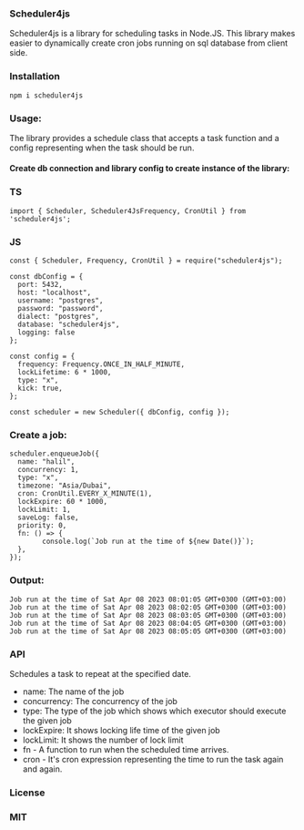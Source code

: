 ### Scheduler4js

Scheduler4js is a library for scheduling tasks in Node.JS.
This library makes easier to dynamically create cron jobs running on sql database from client side.

### Installation

```
npm i scheduler4js
```

### Usage:

The library provides a schedule class that accepts a task function and a config representing when the task should be run.

#### Create db connection and library config to create instance of the library:

### TS

```
import { Scheduler, Scheduler4JsFrequency, CronUtil } from 'scheduler4js';
```

### JS

```
const { Scheduler, Frequency, CronUtil } = require("scheduler4js");
```

```
const dbConfig = {
  port: 5432,
  host: "localhost",
  username: "postgres",
  password: "password",
  dialect: "postgres",
  database: "scheduler4js",
  logging: false
};

const config = {
  frequency: Frequency.ONCE_IN_HALF_MINUTE,
  lockLifetime: 6 * 1000,
  type: "x",
  kick: true,
};

const scheduler = new Scheduler({ dbConfig, config });
```

### Create a job:

```
scheduler.enqueueJob({
  name: "halil",
  concurrency: 1,
  type: "x",
  timezone: "Asia/Dubai",
  cron: CronUtil.EVERY_X_MINUTE(1),
  lockExpire: 60 * 1000,
  lockLimit: 1,
  saveLog: false,
  priority: 0,
  fn: () => {
        console.log(`Job run at the time of ${new Date()}`);
  },
});
```

### Output:

```
Job run at the time of Sat Apr 08 2023 08:01:05 GMT+0300 (GMT+03:00)
Job run at the time of Sat Apr 08 2023 08:02:05 GMT+0300 (GMT+03:00)
Job run at the time of Sat Apr 08 2023 08:03:05 GMT+0300 (GMT+03:00)
Job run at the time of Sat Apr 08 2023 08:04:05 GMT+0300 (GMT+03:00)
Job run at the time of Sat Apr 08 2023 08:05:05 GMT+0300 (GMT+03:00)
```

### API

Schedules a task to repeat at the specified date.

- name: The name of the job
- concurrency: The concurrency of the job
- type: The type of the job which shows which executor should execute the given job
- lockExpire: It shows locking life time of the given job
- lockLimit: It shows the number of lock limit
- fn - A function to run when the scheduled time arrives.
- cron - It's cron expression representing the time to run the task again and again.

### License

### MIT
